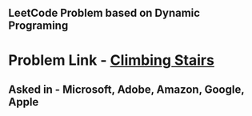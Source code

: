## LeetCode Problem based on Dynamic Programing 

# Problem Link - [Climbing Stairs](https://leetcode.com/problems/climbing-stairs/)

## Asked in - Microsoft, Adobe, Amazon, Google, Apple